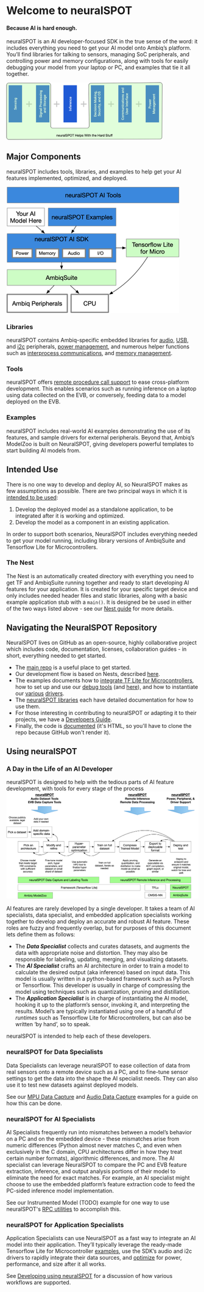 # Welcome to neuralSPOT
#### Because AI is hard enough.
neuralSPOT is an AI developer-focused SDK in the true sense of the word: it includes everything you need to get your AI model onto Ambiq’s platform. You’ll find libraries for talking to sensors, managing SoC peripherals, and controlling power and memory configurations, along with tools for easily debugging your model from your laptop or PC, and examples that tie it all together.

<img src="./images/image-20220927160935318.png" alt="you-are-here" style="zoom:40%;" />

## Major Components
neuralSPOT includes tools, libraries, and examples to help get your AI features implemented, optimized, and deployed.

<img src="./images/ns-layers.png" alt="neuralSPOT layers" style="zoom:50%;" />



### Libraries

neuralSPOT contains Ambiq-specific embedded libraries for [audio](https://github.com/AmbiqAI/neuralSPOT/tree/main/neuralspot/ns-audio), [USB](https://github.com/AmbiqAI/neuralSPOT/tree/main/neuralspot/ns-usb), and [i2c](https://github.com/AmbiqAI/neuralSPOT/tree/main/neuralspot/ns-i2c) peripherals, [power management](./optimizing_using_neuralspot.md), and numerous helper functions such as [interprocess communications](https://github.com/AmbiqAI/neuralSPOT/tree/main/neuralspot/ns-ipc), and [memory management](https://github.com/AmbiqAI/neuralSPOT/tree/main/neuralspot/ns-utils).

### Tools
neuralSPOT offers [remote procedure call support](https://github.com/AmbiqAI/neuralSPOT/tree/main/neuralspot/ns-rpc) to ease cross-platform development. This enables scenarios such as running inference on a laptop using data collected on the EVB, or conversely, feeding data to a model deployed on the EVB.

### Examples
neuralSPOT includes real-world AI examples demonstrating the use of its features, and sample drivers for external peripherals. Beyond that, Ambiq’s ModelZoo is built on NeuralSPOT, giving developers powerful templates to start building AI models from.

## Intended Use
There is no one way to develop and deploy AI, so NeuralSPOT makes as few assumptions as possible. There are two principal ways in which it is [intended to be used](./Developing_with_NeuralSPOT.md):
1. Develop the deployed model as a standalone application, to be integrated after it is working and optimized.
2. Develop the model as a component in an existing application.

In order to support both scenarios, NeuralSPOT includes everything needed to get your model running, including library versions of AmbiqSuite and Tensorflow Lite for Microcontrollers. 

### The Nest

The Nest is an automatically created directory with everything you need to get TF and AmbiqSuite running together and ready to start developing AI features for your application. It is created for your specific target device and only includes needed header files and static libraries, along with a basic example application stub with a `main()`. It is designed be be used in either of the two ways listed above - see our [Nest guide](./Developing_with_NeuralSPOT.md) for more details.

## Navigating the NeuralSPOT Repository
NeuralSPOT lives on GitHub as an open-source, highly collaborative project which includes code, documentation, licenses, collaboration guides - in short, everything needed to get started.

- The [main repo](https://github.com/AmbiqAI/neuralSPOT) is a useful place to get started.
- Our development flow is based on Nests, described [here](./Developing_with_NeuralSPOT.md).
- The examples documents how to [integrate TF Lite for Microcontrollers](https://github.com/AmbiqAI/neuralSPOT/tree/main/examples/basic_tf_stub), how to set up and use our [debug tools](https://github.com/AmbiqAI/neuralSPOT/blob/main/examples/rpc_client_example/rpc-client.md) (and [here](https://github.com/AmbiqAI/neuralSPOT/tree/main/examples/rpc_server_example)), and how to instantiate our [various](https://github.com/AmbiqAI/neuralSPOT/tree/main/examples/s2i) [drivers](https://github.com/AmbiqAI/neuralSPOT/blob/main/examples/har/har.md).
- The [neuralSPOT libraries](https://github.com/AmbiqAI/neuralSPOT/tree/main/neuralspot) each have detailed documentation for how to use them.
- For those interesting in contributing to neuralSPOT or adapting it to their projects, we have a [Developers Guide](https://github.com/AmbiqAI/neuralSPOT/blob/main/docs/developer_guide.md).
- Finally, the code is [documented](https://github.com/AmbiqAI/neuralSPOT/blob/main/docs/docs/html/index.html) (it's HTML, so you'll have to clone the repo because GitHub won't render it).

## Using neuralSPOT
### A Day in the Life of an AI Developer
neuralSPOT is designed to help with the tedious parts of AI feature development, with tools for every stage of the process
![develop-flow](./images/ai-dev-flow.png)

AI features are rarely developed by a single developer. It takes a team of AI specialists, data specialist, and embedded application specialists working together to develop and deploy an accurate and robust AI feature. These roles are fuzzy and frequently overlap, but for purposes of this document lets define them as follows:

- The **_Data Specialist_** collects and curates datasets, and augments the data with appropriate noise and distortion. They may also be responsible for labeling, updating, merging, and visualizing datasets.
- The **_AI Specialist_** crafts an AI architecture in order to train a model to calculate the desired output (aka inference) based on input data. This model is usually written in a python-based framework such as PyTorch or Tensorflow. This developer is usually in charge of compressing the model using techniques such as quantization, pruning and distillation.
- The **_Application Specialist_** is in charge of instantiating the AI model, hooking it up to the platform’s sensor, invoking it, and interpreting the results. Model’s are typically instantiated using one of a handful of _runtimes_ such as Tensorflow Lite for Microcontrollers, but can also be written ‘by hand’, so to speak.

neuralSPOT is intended to help each of these developers.

### neuralSPOT for Data Specialists

Data Specialists can leverage neuralSPOT to ease collection of data from real sensors onto a remote device such as a PC, and to fine-tune sensor settings to get the data into the shape the AI specialist needs. They can also use it to test new datasets against deployed models.

See our [MPU Data Capture](https://github.com/AmbiqAI/neuralSPOT/tree/main/examples/mpu_data_collection) and [Audio Data Capture](https://github.com/AmbiqAI/neuralSPOT/tree/main/examples/rpc_client_example) examples for a guide on how this can be done.

### neuralSPOT for AI Specialists

AI Specialists frequently run into mismatches between a model’s behavior on a PC and on the embedded device - these mismatches arise from numeric differences (Python almost never matches C, and even when exclusively in the C domain, CPU architectures differ in how they treat certain number formats), algorithmic differences, and more. The AI specialist can leverage NeuralSPOT to compare the PC and EVB feature extraction, inference, and output analysis portions of their model to eliminate the need for exact matches. For example, an AI specialist might choose to use the embedded platform’s feature extraction code to feed the PC-sided inference model implementation. 

See our Instrumented Model (TODO) example for one way to use neuralSPOT's [RPC utilities](https://github.com/AmbiqAI/neuralSPOT/tree/main/neuralspot/ns-rpc) to accomplish this.

### neuralSPOT for Application Specialists

Application Specialists can use NeuralSPOT as a fast way to integrate an AI model into their application. They’ll typically leverage the ready-made Tensorflow Lite for Microcontroller [examples](https://github.com/AmbiqAI/neuralSPOT/tree/main/examples/basic_tf_stub), use the SDK’s audio and i2c drivers to rapidly integrate their data sources, and [optimize](https://github.com/AmbiqAI/neuralSPOT/blob/carlos/document2/docs/optimizing_using_neuralspot.md) for power, performance, and size after it all works.

See [Developing using neuralSPOT](./Developing_with_NeuralSPOT.md) for a discussion of how various workflows are supported.
